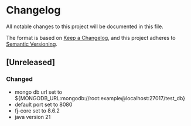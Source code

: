 # Changelog

All notable changes to this project will be documented in this file.

The format is based on [Keep a Changelog](https://keepachangelog.com/en/1.1.0/),
and this project adheres to [Semantic Versioning](https://semver.org/spec/v2.0.0.html).

## [Unreleased]

### Changed

- mongo db url set to ${MONGODB_URL:mongodb://root:example@localhost:27017/test_db}
- default port set to 8080
- fj-core set to 8.6.2
- java version 21